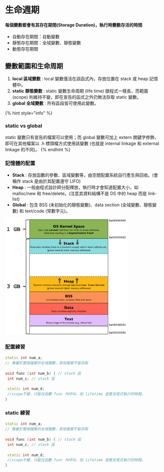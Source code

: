 # 生命週期

#### 每個變數都會有其存在期間\(Storage Duration\)，執行時變數存活的時間

* 自動存在期間：自動變數
* 靜態存在期間：全域變數、靜態變數
* 動態存在期間

## 變數範圍和生命周期

1. **local 區域變數** : local 變數僅活在該函式內，存放位置在 stack 或 heap 記憶體中。
2. **static 靜態變數** : static 變數生命周期 \(life time\) 跟程式一樣長，而範圍 \(scope\) 則維持不變，即在宣告的函式之外仍無法存取 static 變數。
3. **global 全域變數** : 所有區段皆可使用此變數。

{% hint style="info" %}
###   **static vs global**

static 變數只有宣告的檔案可以使用；而 global 變數可加上 extern 關鍵字修飾，即可在其他檔案以 .h 標頭檔方式使用該變數 \(也就是 internal linkage 和 external linkage 的不同\)。
{% endhint %}

###  **記憶體的配置**

* **Stack** : 存放函數的參數、區域變數等，由空間配置系統自行產生與回收。\(會稱作 stack 是由於其配置遵守 LIFO\)
* **Heap** : 一般由程式設計師分配釋放，執行時才會知道配置大小，如 malloc/new 和 free/delete。\(注意其資料結構不是 DS 中的 heap 而是 link-list\)
* **Global** : 包含 BSS \(未初始化的靜態變數\)、data section \(全域變數、靜態變數\) 和 text/code \(常數字元\)。

![](../.gitbook/assets/image%20%2835%29.png)

### 配置練習

```cpp
static int num_a;
// 專屬於整個檔案的全域變數，其他檔案不能存取

void func (int num_b) { // stack 區 
 int num_c; // stack 區

 static int num_d; 
 //scope不變，只能在函數 func 內呼叫，但 lifetime 是整支程式執行的時間。
}

```

### static 練習

```cpp
static int num_a;
// 專屬於整個檔案的全域變數，其他檔案不能存取

void func (int num_b) { // stack 區 
 int num_c; // stack 區

 static int num_d; 
 //scope不變，只能在函數 func 內呼叫，但 lifetime 是整支程式執行的時間。
}
```

